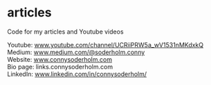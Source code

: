 # articles
Code for my articles and Youtube videos

Youtube: www.youtube.com/channel/UCRiiPRW5a_wV1531nMKdxkQ  
Medium: www.medium.com/@soderholm.conny  
Website: www.connysoderholm.com  
Bio page: links.connysoderholm.com  
LinkedIn: www.linkedin.com/in/connysoderholm/  



